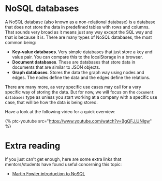 # NoSQL databases

A NoSQL database (also known as a non-relational database) is a database that does not store the data in predefined tables with rows and columns. That sounds very broad as it means just any way except the SQL way and that is because it is. There are many types of NoSQL databases, the most common being:

- **Key-value databases**. Very simple databases that just store a key and value pair. You can compare this to the localStorage in a browser.
- **Document databases**. These are databases that store data in documents that are similar to JSON objects.
- **Graph databases**. Stores the data the graph way using nodes and edges. The nodes define the data and the edges define the relations.

There are many more, as very specific use cases may call for a very specific way of storing the data. But for now, we will focus on the `document databases` type as unless you start working at a company with a specific use case, that will be how the data is being stored.

Have a look at the following video for a quick overview:

{% ptc-youtube src="https://www.youtube.com/watch?v=BgQFJ_UNIgw" %}

# Extra reading

If you just can't get enough, here are some extra links that mentors/students have found useful concerning this topic:

- [Martin Fowler introduction to NoSQL](https://www.youtube.com/watch?v=qI_g07C_Q5I)
